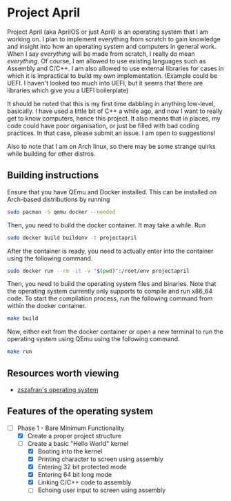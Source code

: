 # Project April

Project April (aka AprilOS or just April) is an operating system that I am working on. I plan to implement everything from scratch to gain knowledge and insight into how an operating system and computers in general work. When I say *everything* will be made from scratch, I really do mean *everything*. Of course, I am allowed to use existing languages such as Assembly and C/C++. I am also allowed to use external libraries for cases in which it is impractical to build my own implementation. (Example could be UEFI. I haven't looked too much into UEFI, but it seems that there are libraries which give you a UEFI boilerplate)

It should be noted that this is my first time dabbling in anything low-level, basically. I have used a little bit of C++ a while ago, and now I want to really get to know computers, hence this project. It also means that in places, my code could have poor organisation, or just be filled with bad coding practices. In that case, please submit an issue. I am open to suggestions!

Also to note that I am on Arch linux, so there may be some strange quirks while building for other distros.

## Building instructions

Ensure that you have QEmu and Docker installed. This can be installed on Arch-based distributions by running

```bash
sudo pacman -S qemu docker --needed
```

Then, you need to build the docker container. It may take a while. Run

```bash
sudo docker build buildenv -t projectapril
```

After the container is ready, you need to actually enter into the container using the following command.

```bash
sudo docker run --rm -it -v "$(pwd)":/root/env projectapril
```

Then, you need to build the operating system files and binaries. Note that the operating system currently only supports to compile and run x86_64 code. To start the compilation process, run the following command from within the docker container.

```bash
make build
```

Now, either exit from the docker container or open a new terminal to run the operating system using QEmu using the following command.

```bash
make run
```

## Resources worth viewing

- [zszafran's operating system](https://github.com/zszafran/osdev)

## Features of the operating system

- [ ] Phase 1 - Bare Minimum Functionality
  - [x] Create a proper project structure
  - [ ] Create a basic "Hello World" kernel
    - [x] Booting into the kernel
    - [x] Printing character to screen using assembly
    - [x] Entering 32 bit protected mode
    - [x] Entering 64 bit long mode
    - [x] Linking C/C++ code to assembly
    - [ ] Echoing user input to screen using assembly
